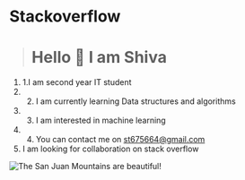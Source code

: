 # Stackoverflow
> #  Hello  👋 I am Shiva   




1. 1.I am second year IT student 
2. 2. I am currently  learning Data structures and algorithms 
3. 3. I am interested in machine learning 
4. 4. You can contact me on st675664@gmail.com
5.  I am looking for  collaboration on stack overflow




![The San Juan Mountains are beautiful!](/assets/images/san-juan-mountains.jpg "San Juan Mountains")

